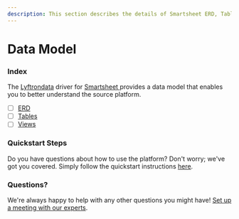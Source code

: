 ```yaml
---
description: This section describes the details of Smartsheet ERD, Tables, and Views.
---
```


# Data Model

### Index

The  [Lyftrondata](https://www.lyftrondata.com/) driver for [Smartsheet](https://www.lyftrondata.com/integration/smartsheet/)[ ](https://www.lyftrondata.com/integration/smartsheet/)provides a data model that enables you to better understand the source platform.

* [ ] [ERD](../../../technology-analytics/smartsheet/data-model/erd.md)
* [ ] [Tables](../../../technology-analytics/smartsheet/data-model/tables.md)
* [ ] [Views](../../../technology-analytics/smartsheet/data-model/views.md)

### Quickstart Steps

Do you have questions about how to use the platform? Don't worry; we've got you covered. Simply follow the quickstart instructions [here](../../../../quickstart-steps.md).

### Questions? <a href="#questions" id="questions"></a>

We're always happy to help with any other questions you might have! [Set up a meeting with our experts](https://www.lyftrondata.com/book-a-meeting/).

